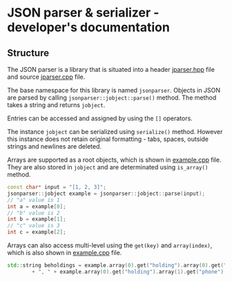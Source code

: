 # JSON parser & serializer - developer's documentation

## Structure
The JSON parser is a library that is situated into a header [jparser.hpp](jparser.hpp) file and source [jparser.cpp](jparser.cpp) file.  

The base namespace for this library is named `jsonparser`. 
Objects in JSON are parsed by calling `jsonparser::jobject::parse()` method. The method takes a string and returns `jobject`. 

Entries can be accessed and assigned by using the `[]` operators.  

The instance `jobject` can be serialized using `serialize()` method. However this instance does not retain original formatting - tabs, spaces, outside strings and newlines are deleted. 

Arrays are supported as a root objects, which is shown in [example.cpp](example.cpp) file. They are also stored in `jobject` and are determinated using `is_array()` method.
``` cpp
const char* input = "[1, 2, 3]";
jsonparser::jobject example = jsonparser::jobject::parse(input);
// "a" value is 1
int a = example[0]; 
// "b" value is 2
int b = example[1];
// "c" value is 3
int c = example[2];
```
Arrays can also access multi-level using the `get(key)` and `array(index)`, which is also shown in [example.cpp](example.cpp) file. 
``` cpp 
std::string beholdings = example.array(0).get("holding").array(0).get("car").as_string() 
        + ", " + example.array(0).get("holding").array(1).get("phone").as_string();
```